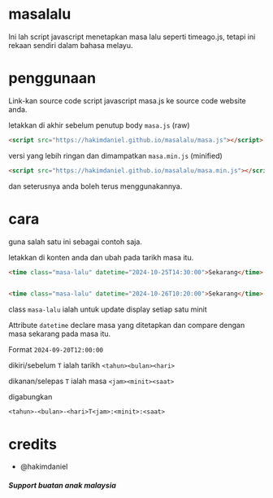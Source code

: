 # masalalu
Ini lah script javascript menetapkan masa lalu seperti timeago.js, tetapi ini rekaan sendiri dalam bahasa melayu.

# penggunaan
Link-kan source code script javascript masa.js ke source code website anda.

letakkan di akhir sebelum penutup body `masa.js` (raw)
```html
<script src="https://hakimdaniel.github.io/masalalu/masa.js"></script>
```

versi yang lebih ringan dan dimampatkan `masa.min.js` (minified)
```html
<script src="https://hakimdaniel.github.io/masalalu/masa.min.js"></script>
```

dan seterusnya anda boleh terus menggunakannya.

# cara
guna salah satu ini sebagai contoh saja.

letakkan di konten anda dan ubah pada tarikh masa itu.
```html
<time class="masa-lalu" datetime="2024-10-25T14:30:00">Sekarang</time>


<time class="masa-lalu" datetime="2024-10-26T10:20:00">Sekarang</time>
```
class `masa-lalu` ialah untuk update display setiap satu minit

Attribute `datetime` declare masa yang ditetapkan dan compare dengan masa sekarang pada masa itu.

Format ``2024-09-20T12:00:00``

dikiri/sebelum `T` ialah tarikh `<tahun><bulan><hari>`

dikanan/selepas `T` ialah masa `<jam><minit><saat>`

digabungkan
```
<tahun>-<bulan>-<hari>T<jam>:<minit>:<saat>
```

# credits
- @hakimdaniel

##### Support buatan anak malaysia
